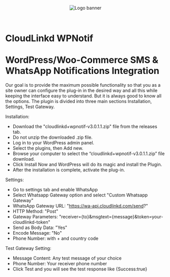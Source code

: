 <p align="center">
<img alt="Logo banner" src="https://github.com/cloudlinkd-networks/whatsapp-notification/blob/main/logo.png"/></p>
</br>

# CloudLinkd WPNotif</br></br>WordPress/Woo-Commerce SMS & WhatsApp Notifications Integration

Our goal is to provide the maximum possible functionality so that you as a site owner can configure the plug-in in the desired way and all this while keeping the interface easy to understand. But it is always good to know all the options. The plugin is divided into three main sections Installation, Settings, Test Gateway.

Installation:

- Download the "cloudlinkd+wpnotif-v3.0.1.1.zip" file from the releases tab.
- Do not unzip the downloaded .zip file.
- Log in to your WordPress admin panel.
- Select the plugins, then Add new.
- Browse your computer to select the “cloudlinkd+wpnotif-v3.0.1.1.zip” file download.
- Click Install Now and WordPress will do its magic and install the Plugin.
- After the installation is complete, activate the plug-in.

Settings:

- Go to settings tab and enable WhatsApp
- Select Whatsapp Gateway option and select "Custom Whatsapp Gateway"
- WhatsApp Gateway URL: "https://wa-api.cloudlinkd.com/send?"
- HTTP Method: "Post"
- Gateway Parameters: "receiver={to}&msgtext={message}&token=your-cloudlinkd-token"
- Send as Body Data: "Yes"
- Encode Message: "No"
- Phone Number: with + and country code

Test Gateway Setting:

- Message Content: Any test message of your choice
- Phone Number: Your receiver phone number
- Click Test and you will see the test response like {Success:true}
